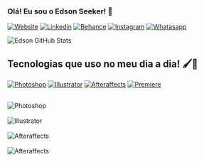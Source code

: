 ### Olá! Eu sou o Edson Seeker! 👋
[![Website](https://img.shields.io/website-up-down-green-red/http/monip.org.svg)]()
[![Linkedin](https://img.shields.io/badge/LinkedIn-0077B5?style=for-the-badge&logo=linkedin&logoColor=white)](https://br.linkedin.com/in/edson-seeker-16955a21a)
[![Behance](https://img.shields.io/badge/-Behance-blue?style=for-the-badge&logo=behance&logoColor=white)](https://www.behance.net/wewerwertrtret/appreciated)
[![Instagram](https://img.shields.io/badge/Instagram-E4405F?style=for-the-badge&logo=instagram&logoColor=white)](https://instagram.com/edson_seeker?igshid=ZmZhODViOGI=)
[![Whatasapp](https://img.shields.io/badge/WhatsApp-25D366?style=for-the-badge&logo=whatsapp&logoColor=white)](https://api.whatsapp.com/send/?phone=5581992019782&text&type=phone_number&app_absent=0)

![Edson GitHub Stats](https://github-readme-stats.vercel.app/api?username=edsonseeker&show_icons=true&theme=merko)

## Tecnologias que uso no meu dia a dia! 🖌️🎨
[![Photoshop](https://img.shields.io/badge/Adobe%20Photoshop-31A8FF?style=for-the-badge&logo=Adobe%20Photoshop&logoColor=black)](https://api.whatsapp.com/send/?phone=5581992019782&text&type=phone_number&app_absent=0)
[![Illustrator](https://img.shields.io/badge/Adobe%20Illustrator-FF9A00?style=for-the-badge&logo=adobe%20illustrator&logoColor=white)](https://api.whatsapp.com/send/?phone=5581992019782&text&type=phone_number&app_absent=0)
[![Afteraffects](https://img.shields.io/badge/Adobe%20after%20affects-CF96FD?style=for-the-badge&logo=Adobe%20after%20effects&logoColor=393665)](https://api.whatsapp.com/send/?phone=5581992019782&text&type=phone_number&app_absent=0)
[![Premiere](https://img.shields.io/badge/Adobe%20Premiere%20Pro-9999FF?style=for-the-badge&logo=Adobe%20Premiere%20Pro&logoColor=white)](https://api.whatsapp.com/send/?phone=5581992019782&text&type=phone_number&app_absent=0)


<div style="display: inline_block"><br/>
<img align="center" alt="Photoshop" src="https://img.shields.io/badge/Adobe%20Photoshop-31A8FF?style=for-the-badge&logo=Adobe%20Photoshop&logoColor=black" />
<div style="display: inline_block"><br/>
<img align="center" alt="Illustrator" src="https://img.shields.io/badge/Adobe%20Illustrator-FF9A00?style=for-the-badge&logo=adobe%20illustrator&logoColor=white" />
<div style="display: inline_block"><br/>
<img align="center" alt="Afteraffects" src="https://img.shields.io/badge/Adobe%20after%20affects-CF96FD?style=for-the-badge&logo=Adobe%20after%20effects&logoColor=393665" />
<div style="display: inline_block"><br/>
<img align="center" alt="Afteraffects" src="https://img.shields.io/badge/Adobe%20Premiere%20Pro-9999FF?style=for-the-badge&logo=Adobe%20Premiere%20Pro&logoColor=white" />
</div>

